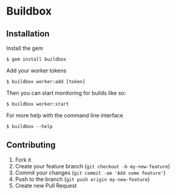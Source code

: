 # Buildbox

## Installation

Install the gem

    $ gem install buildbox

Add your worker tokens

    $ buildbox worker:add [token]

Then you can start monitoring for builds like so:

    $ buildbox worker:start

For more help with the command line interface

    $ buildbox --help

## Contributing

1. Fork it
2. Create your feature branch (`git checkout -b my-new-feature`)
3. Commit your changes (`git commit -am 'Add some feature'`)
4. Push to the branch (`git push origin my-new-feature`)
5. Create new Pull Request
